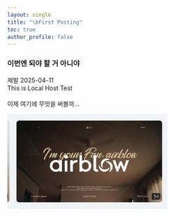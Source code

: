 ```yaml
---
layout: single
title: "\bFirst Posting"
toc: true
author_profile: false
---
```

### 이번엔 되야 할 거 아니야
제발 2025-04-11 <br>This is Local Host Test
<br> <br>
이제 여기에 무엇을 써볼까...


![image](/images/2025-03-27-first-posting/Pasted_image_20250410155000.png)
